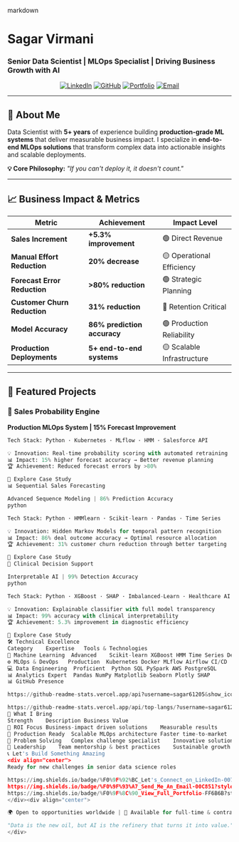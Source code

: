 markdown

# Sagar Virmani
### Senior Data Scientist | MLOps Specialist | Driving Business Growth with AI

<div align="center">

[![LinkedIn](https://img.shields.io/badge/💼_LinkedIn-0077B5?style=for-the-badge&logo=linkedin&logoColor=white)](https://linkedin.com/in/sagar-virmani/)
[![GitHub](https://img.shields.io/badge/💻_GitHub-181717?style=for-the-badge&logo=github&logoColor=white)](https://github.com/sagar61205)
[![Portfolio](https://img.shields.io/badge/🚀_Portfolio-FF6B6B?style=for-the-badge)](https://sagar61205.github.io/)
[![Email](https://img.shields.io/badge/📧_Contact-00C851?style=for-the-badge)](mailto:your.email@example.com)

</div>

---

## 🌟 **About Me**

Data Scientist with **5+ years** of experience building **production-grade ML systems** that deliver measurable business impact. I specialize in **end-to-end MLOps solutions** that transform complex data into actionable insights and scalable deployments.

**💡 Core Philosophy:** *"If you can't deploy it, it doesn't count."*

---

## 📈 **Business Impact & Metrics**

| Metric | Achievement | Impact Level |
|--------|-------------|--------------|
| **Sales Increment** | **+5.3% improvement** | 🟢 Direct Revenue |
| **Manual Effort Reduction** | **20% decrease** | 🟡 Operational Efficiency |
| **Forecast Error Reduction** | **>80% reduction** | 🟢 Strategic Planning |
| **Customer Churn Reduction** | **31% reduction** | 🔴 Retention Critical |
| **Model Accuracy** | **86% prediction accuracy** | 🟢 Production Reliability |
| **Production Deployments** | **5+ end-to-end systems** | 🟡 Scalable Infrastructure |

---

## 🚀 **Featured Projects**

### 🎯 **Sales Probability Engine**
**Production MLOps System | 15% Forecast Improvement**

```python
Tech Stack: Python · Kubernetes · MLflow · HMM · Salesforce API

💡 Innovation: Real-time probability scoring with automated retraining
📊 Impact: 15% higher forecast accuracy → Better revenue planning
🏆 Achievement: Reduced forecast errors by >80%

🔗 Explore Case Study
📊 Sequential Sales Forecasting

Advanced Sequence Modeling | 86% Prediction Accuracy
python

Tech Stack: Python · HMMlearn · Scikit-learn · Pandas · Time Series

💡 Innovation: Hidden Markov Models for temporal pattern recognition
📊 Impact: 86% deal outcome accuracy → Optimal resource allocation
🏆 Achievement: 31% customer churn reduction through better targeting

🔗 Explore Case Study
🏥 Clinical Decision Support

Interpretable AI | 99% Detection Accuracy
python

Tech Stack: Python · XGBoost · SHAP · Imbalanced-Learn · Healthcare AI

💡 Innovation: Explainable classifier with full model transparency
📊 Impact: 99% accuracy with clinical interpretability
🏆 Achievement: 5.3% improvement in diagnostic efficiency

🔗 Explore Case Study
🛠 Technical Excellence
Category	Expertise	Tools & Technologies
🤖 Machine Learning	Advanced	Scikit-learn XGBoost HMM Time Series Deep Learning
⚙️ MLOps & DevOps	Production	Kubernetes Docker MLflow Airflow CI/CD
💻 Data Engineering	Proficient	Python SQL PySpark AWS PostgreSQL
📊 Analytics	Expert	Pandas NumPy Matplotlib Seaborn Plotly SHAP
📊 GitHub Presence

https://github-readme-stats.vercel.app/api?username=sagar61205&show_icons=true&count_private=true&theme=dark&hide_border=true&bg_color=0d1117&title_color=58a6ff&icon_color=58a6ff&text_color=c9d1d9

https://github-readme-stats.vercel.app/api/top-langs/?username=sagar61205&layout=compact&theme=dark&hide_border=true&bg_color=0d1117&title_color=58a6ff&text_color=c9d1d9
💼 What I Bring
Strength	Description	Business Value
🎯 ROI Focus	Business-impact driven solutions	Measurable results
🚀 Production Ready	Scalable MLOps architecture	Faster time-to-market
🔧 Problem Solving	Complex challenge specialist	Innovative solutions
👥 Leadership	Team mentorship & best practices	Sustainable growth
📞 Let's Build Something Amazing
<div align="center">
Ready for new challenges in senior data science roles

https://img.shields.io/badge/%F0%9F%92%BC_Let's_Connect_on_LinkedIn-0077B5?style=for-the-badge&logo=linkedin&logoColor=white
https://img.shields.io/badge/%F0%9F%93%A7_Send_Me_An_Email-00C851?style=for-the-badge
https://img.shields.io/badge/%F0%9F%8C%90_View_Full_Portfolio-FF6B6B?style=for-the-badge
</div><div align="center">

🌍 Open to opportunities worldwide | 💼 Available for full-time & contract roles

"Data is the new oil, but AI is the refinery that turns it into value."
</div>
